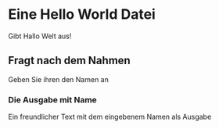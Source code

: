# Eine Hello World Datei
Gibt Hallo Welt aus!

## Fragt nach dem Nahmen
Geben Sie ihren den Namen an

### Die Ausgabe mit Name
Ein freundlicher Text mit dem eingebenem Namen als Ausgabe
